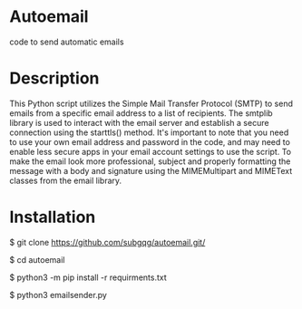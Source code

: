 # Autoemail
code to send automatic emails

# Description
This Python script utilizes the Simple Mail Transfer Protocol (SMTP) to send emails from a specific email address to a list of recipients. The smtplib library is used to interact with the email server and establish a secure connection using the starttls() method. It's important to note that you need to use your own email address and password in the code, and may need to enable less secure apps in your email account settings to use the script. To make the email look more professional, subject and properly formatting the message with a body and signature using the MIMEMultipart and MIMEText classes from the email library.

# Installation

$ git clone https://github.com/subgqg/autoemail.git/

$ cd autoemail

$ python3 -m pip install -r requirments.txt

$ python3 emailsender.py
